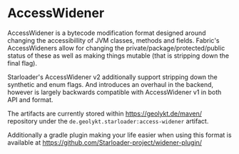 # AccessWidener

AccessWidener is a bytecode modification format designed around changing the
accessibillity of JVM classes, methods and fields. Fabric's AccessWideners
allow for changing the private/package/protected/public status of these as
well as making things mutable (that is stripping down the final flag).

Starloader's AccessWidener v2 additionally support stripping down the synthetic
and enum flags. And introduces an overhaul in the backend, however is largely
backwards compatible with AccessWidener v1 in both API and format.

The artifacts are currently stored within https://geolykt.de/maven/ repository
under the `de.geolykt.starloader:access-widener` artifact.

Additionally a gradle plugin making your life easier when using this format
is available at https://github.com/Starloader-project/widener-plugin/

